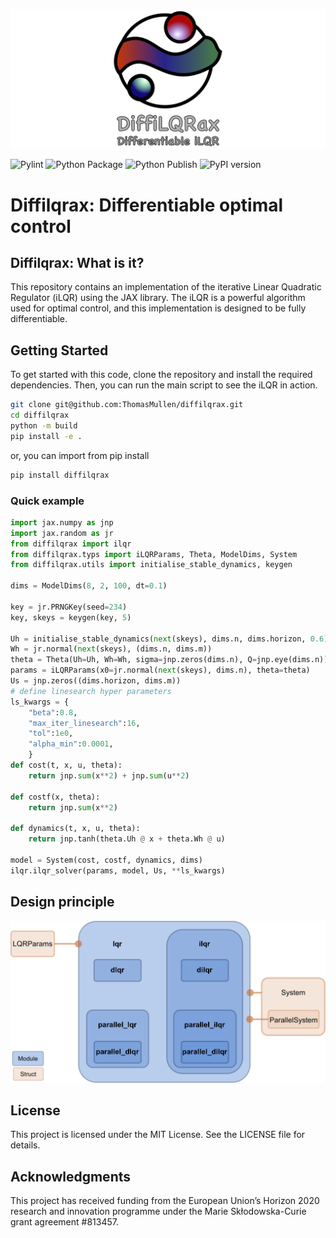![DiffiLQRax logo](./doc/source/_static/images/diffilqrax_logo_banner_dm.png)


![Pylint](https://github.com/ThomasMullen/diffilqrax/actions/workflows/pylint.yml/badge.svg)
![Python Package](https://github.com/ThomasMullen/diffilqrax/actions/workflows/python-package.yml/badge.svg)
![Python Publish](https://github.com/ThomasMullen/diffilqrax/actions/workflows/python-publish.yml/badge.svg)
![PyPI version](https://badge.fury.io/py/diffilqrax.svg?icon=si%3Apython)


# Diffilqrax: Differentiable optimal control

## Diffilqrax: What is it?

This repository contains an implementation of the iterative Linear Quadratic Regulator (iLQR) using the JAX library. The iLQR is a powerful algorithm used for optimal control, and this implementation is designed to be fully differentiable.

## Getting Started

To get started with this code, clone the repository and install the required dependencies. Then, you can run the main script to see the iLQR in action.

```bash
git clone git@github.com:ThomasMullen/diffilqrax.git
cd diffilqrax
python -m build
pip install -e .
```

or, you can import from pip install

```bash
pip install diffilqrax
```

### Quick example

```python
import jax.numpy as jnp
import jax.random as jr
from diffilqrax import ilqr
from diffilqrax.typs import iLQRParams, Theta, ModelDims, System
from diffilqrax.utils import initialise_stable_dynamics, keygen

dims = ModelDims(8, 2, 100, dt=0.1)

key = jr.PRNGKey(seed=234)
key, skeys = keygen(key, 5)

Uh = initialise_stable_dynamics(next(skeys), dims.n, dims.horizon, 0.6)[0]
Wh = jr.normal(next(skeys), (dims.n, dims.m))
theta = Theta(Uh=Uh, Wh=Wh, sigma=jnp.zeros(dims.n), Q=jnp.eye(dims.n))
params = iLQRParams(x0=jr.normal(next(skeys), dims.n), theta=theta)
Us = jnp.zeros((dims.horizon, dims.m))   
# define linesearch hyper parameters
ls_kwargs = {
    "beta":0.8,
    "max_iter_linesearch":16,
    "tol":1e0,
    "alpha_min":0.0001,
    }
def cost(t, x, u, theta):
    return jnp.sum(x**2) + jnp.sum(u**2)

def costf(x, theta):
    return jnp.sum(x**2)

def dynamics(t, x, u, theta):
    return jnp.tanh(theta.Uh @ x + theta.Wh @ u)

model = System(cost, costf, dynamics, dims)
ilqr.ilqr_solver(params, model, Us, **ls_kwargs)
```

## Design principle

![DiffiLQRax Deisgn Principle](./doc/source/_static/images/diffilqrax_design_principle.png)


## License

This project is licensed under the MIT License. See the LICENSE file for details.

## Acknowledgments

This project has received funding from the European Union’s Horizon 2020 research and innovation programme under the Marie Skłodowska-Curie grant agreement #813457.
